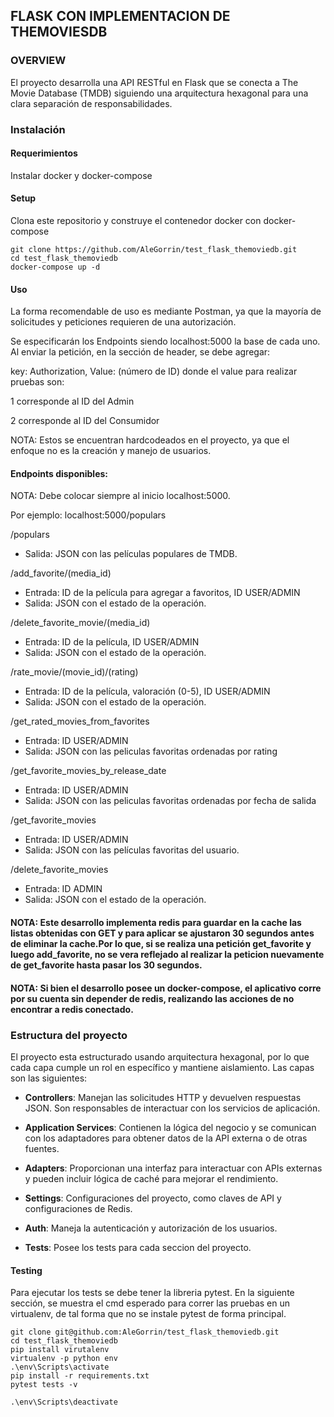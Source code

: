 ## FLASK CON IMPLEMENTACION DE THEMOVIESDB

### OVERVIEW
El proyecto desarrolla una API RESTful en Flask que se conecta a The Movie Database (TMDB) siguiendo una arquitectura hexagonal para una clara separación de responsabilidades.

### Instalación
#### Requerimientos
Instalar docker y docker-compose

#### Setup
Clona este repositorio y construye el contenedor docker con docker-compose

    git clone https://github.com/AleGorrin/test_flask_themoviedb.git
    cd test_flask_themoviedb
    docker-compose up -d

#### Uso 

La forma recomendable de uso es mediante Postman, ya que la mayoría de solicitudes y peticiones requieren de una autorización.

Se especificarán los Endpoints siendo localhost:5000 la base de cada uno. Al enviar la petición, en la sección de header, se debe agregar:

key: Authorization, Value: (número de ID) donde el value para realizar pruebas son:

1 corresponde al ID del Admin 

2 corresponde al ID del Consumidor

NOTA: Estos se encuentran hardcodeados en el proyecto, ya que el enfoque no es la creación y manejo de usuarios. 

#### Endpoints disponibles:

NOTA: Debe colocar siempre al inicio localhost:5000. 

Por ejemplo: localhost:5000/populars

/populars
- Salida: JSON con las películas populares de TMDB.

/add_favorite/(media_id)
- Entrada: ID de la película para agregar a favoritos, ID USER/ADMIN
- Salida: JSON con el estado de la operación.

/delete_favorite_movie/(media_id)
- Entrada: ID de la película, ID USER/ADMIN
- Salida: JSON con el estado de la operación.

/rate_movie/(movie_id)/(rating)
- Entrada: ID de la película, valoración (0-5), ID USER/ADMIN
- Salida: JSON con el estado de la operación.

/get_rated_movies_from_favorites
- Entrada: ID USER/ADMIN
- Salida: JSON con las peliculas favoritas ordenadas por rating

/get_favorite_movies_by_release_date
- Entrada: ID USER/ADMIN
- Salida: JSON con las peliculas favoritas ordenadas por fecha de salida

/get_favorite_movies
- Entrada: ID USER/ADMIN
- Salida: JSON con las películas favoritas del usuario.

/delete_favorite_movies
- Entrada: ID ADMIN
- Salida: JSON con el estado de la operación.

#### NOTA: Este desarrollo implementa redis para guardar en la cache las listas obtenidas con GET y para aplicar se ajustaron 30 segundos antes de eliminar la cache.Por lo que, si se realiza una petición get_favorite y luego add_favorite, no se vera reflejado al realizar la peticion nuevamente de get_favorite hasta pasar los 30 segundos.
#### NOTA: Si bien el desarrollo posee un docker-compose, el aplicativo corre por su cuenta sin depender de redis, realizando las acciones de no encontrar a redis conectado.

### Estructura del proyecto
El proyecto esta estructurado usando arquitectura hexagonal, por lo que cada capa cumple un rol en específico y mantiene aislamiento. Las capas son las siguientes:

- **Controllers**: Manejan las solicitudes HTTP y devuelven respuestas JSON. Son responsables de interactuar con los servicios de aplicación.
  
- **Application Services**: Contienen la lógica del negocio y se comunican con los adaptadores para obtener datos de la API externa o de otras fuentes.

- **Adapters**: Proporcionan una interfaz para interactuar con APIs externas y pueden incluir lógica de caché para mejorar el rendimiento.

- **Settings**: Configuraciones del proyecto, como claves de API y configuraciones de Redis.

- **Auth**: Maneja la autenticación y autorización de los usuarios.
- **Tests**: Posee los tests para cada seccion del proyecto.

#### Testing
Para ejecutar los tests se debe tener la libreria pytest. En la siguiente sección, se muestra el cmd esperado para correr las pruebas en un virtualenv, de tal forma que no se instale pytest de forma principal.

    git clone git@github.com:AleGorrin/test_flask_themoviedb.git
    cd test_flask_themoviedb
    pip install virutalenv 
    virtualenv -p python env
    .\env\Scripts\activate
    pip install -r requirements.txt
    pytest tests -v

    .\env\Scripts\deactivate

